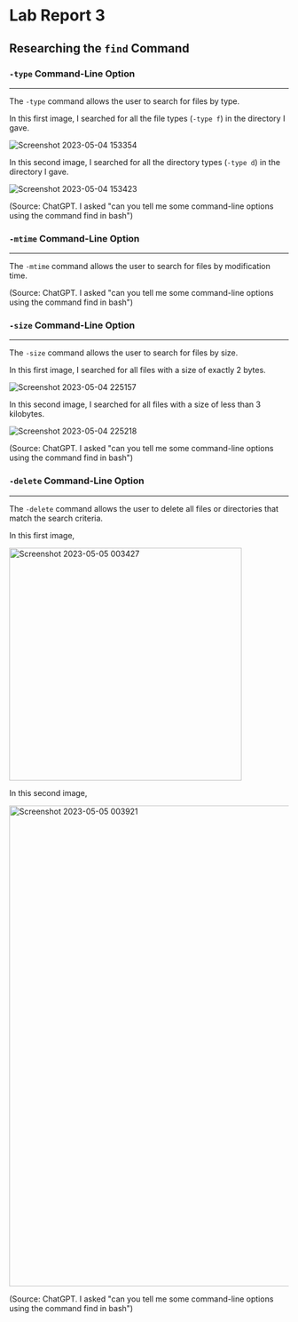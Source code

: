 # Lab Report 3

## Researching the `find` Command

###  `-type` Command-Line Option
---
The `-type` command allows the user to search for files by type.

In this first image, I searched for all the file types (`-type f`) in the directory I gave.

![Screenshot 2023-05-04 153354](https://user-images.githubusercontent.com/88350907/236343919-5749850e-1456-4bfc-885c-5fe00e9677cf.jpg)

In this second image, I searched for all the directory types (`-type d`) in the directory I gave.

![Screenshot 2023-05-04 153423](https://user-images.githubusercontent.com/88350907/236343931-fde871a1-fdad-44ed-8711-e38ae0860661.jpg)

(Source: ChatGPT. I asked "can you tell me some command-line options using the command find in bash")


### `-mtime` Command-Line Option
---
The `-mtime` command allows the user to search for files by modification time.

(Source: ChatGPT. I asked "can you tell me some command-line options using the command find in bash") 


### `-size` Command-Line Option
---
The `-size` command allows the user to search for files by size.

In this first image, I searched for all files with a size of exactly 2 bytes. 

![Screenshot 2023-05-04 225157](https://user-images.githubusercontent.com/88350907/236385880-ee0d8dde-9d24-4a06-af5d-c04a725f850c.jpg)

In this second image, I searched for all files with a size of less than 3 kilobytes.

![Screenshot 2023-05-04 225218](https://user-images.githubusercontent.com/88350907/236385925-7f31786a-9c49-45d4-889b-8e9c119fa3d1.jpg)

(Source: ChatGPT. I asked "can you tell me some command-line options using the command find in bash") 


### `-delete` Command-Line Option
---
The `-delete` command allows the user to delete all files or directories that match the search criteria.

In this first image,

<img width="419" alt="Screenshot 2023-05-05 003427" src="https://user-images.githubusercontent.com/88350907/236401994-a6087b0e-91dd-4992-a5bd-b1fdfd26a117.png">

In this second image,

<img width="866" alt="Screenshot 2023-05-05 003921" src="https://user-images.githubusercontent.com/88350907/236402053-fec07291-be04-4da0-961d-af57462a5c91.png">

(Source: ChatGPT. I asked "can you tell me some command-line options using the command find in bash") 
